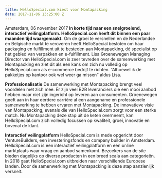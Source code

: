 ```yaml
---
title: HelloSpecial.com kiest voor Montapacking
date: 2017-11-06 13:25:00 Z
---
```


Amsterdam, 06 november 2017 **In korte tijd naar een snelgroeiend, interactief veilingplatform. HelloSpecial.com heeft dit binnen een paar maanden tijd waargemaakt.** Om de groei te versnellen en de Nederlandse en Belgische markt te veroveren heeft HelloSpecial besloten om haar packaging en fulfillment uit te besteden aan Montapacking, dé specialist op het gebied van verpakken en e-fulfillment. Lisa Groenewegen Managing Director van HelloSpecial.com is zeer tevreden over de samenwerking met Montapacking en ziet dit als een kans om zich nu volledig op HelloSpecial.com als e-commerce bedrijf te richten. “Alhoewel ik de pakketjes op kantoor ook wel weer ga missen” aldus Lisa.
 
**Professionalisatie** 
De samenwerking met Montapacking brengt veel voordelen met zich mee. Er zijn veel B2B leveranciers die een mooi aanbod hebben maar niet zijn ingericht op leveren aan consumenten. Groenewegen geeft aan in haar eerdere carrière al een aangename en professionele samenwerking te hebben ervaren met Montapacking. De innovatieve visie van Montapacking, evenals die van HelloSpecial.com zorgt voor een sterke match. Nu Montapacking deze stap uit de keten overneemt, kan HelloSpecial.com zich volledig focussen op kwaliteit, groei, innovatie en bovenal de klant.
 
**Interactief veilingplatform**
HelloSpecial.com is mede opgericht door VentureBuilders, een investeringsfonds en company builder in Amsterdam. HelloSpecial.com is een interactief veilingplatform en een online marktplaats waar vraag en aanbod samenkomt. Bezoekers van de site bieden dagelijks op diverse producten in een breed scala aan categorieën. In 2018 gaat HelloSpecial.com uitbreiden naar verschillende Europese landen. Door de samenwerking met Montapacking is deze stap aanzienlijk versnelt.
